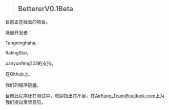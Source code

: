>## BettererV0.1Beta
目前正在经营的项目。

感谢开发者：

Tangninghaha,

RatingStar,

panyunfeng123的支持。

在Github上。

我们的程序[链接](https://github.com/AirFang-Team/AirFang-Team.github.io/releases/download/Beta/Betterer-V0.1Beta-Setup-x64.exe)。

目前此程序还在测试中，欢迎指出其不足，在[AirFang_Team@outlook.com](AirFang_Team@outlook.com)上为我们提出宝贵意见。
